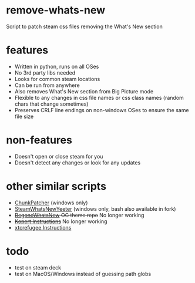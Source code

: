 # remove-whats-new
Script to patch steam css files removing the What's New section

# features

- Written in python, runs on all OSes
- No 3rd party libs needed
- Looks for common steam locations
- Can be run from anywhere
- Also removes What's New section from Big Picture mode
- Flexible to any changes in css file names or css class names (random chars that change sometimes)
- Preserves CRLF line endings on non-windows OSes to ensure the same file size

# non-features

- Doesn't open or close steam for you
- Doesn't detect any changes or look for any updates

# other similar scripts

- [ChunkPatcher](https://github.com/zero318/BegoneWhatsNew/issues/10#issuecomment-1859056116) (windows only)
- [SteamWhatsNewYeeter](https://github.com/MateusAuri/SteamWhatsNewYeeter) (windows only, bash also available in fork)
- ~~[BegoneWhatsNew](https://github.com/zero318/BegoneWhatsNew) OG theme repo~~ No longer working
- ~~[Kopert Instructions](https://old.reddit.com/r/Steam/comments/10r753g/whats_new_section_came_back/j6v0ye5/)~~ No longer working
- [xtcrefugee Instructions](https://old.reddit.com/r/Steam/comments/1cmqsbc/removing_whats_new_add_shelf_and_left_column_in/)

# todo

- test on steam deck
- test on MacOS/Windows instead of guessing path globs
